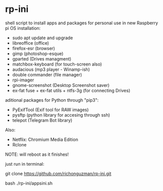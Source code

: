# rp-ini
shell script to install apps and packages for personal use in new Raspberry pi OS installation: 

- sudo apt update and upgrade
- libreoffice (office)
- firefox-esr (browser)
- gimp (photoshop-esque)
- gparted (Drives managment)
- matchbox-keyboard (for touch-screen also)
- audacious (mp3 player - Winamp-ish)
- double commander (file manager)
- rpi-imager
- gnome-screenshot (Desktop Screenshot saver)
- ex-fat fuse + ex-fat utils + ntfs-3g (for connecting Drives)

aditional packages for Python through "pip3":
- PyExifTool (Exif tool for RAW images)
- pysftp (python library for accesing through ssh)
- telepot (Telegram Bot library)

Also:
- Netflix: Chromium Media Edition
- Rclone


NOTE: will reboot as it finishes!


just run in terminal:

git clone https://github.com/richonguzman/rp-ini.git

bash ./rp-ini/appsini.sh
